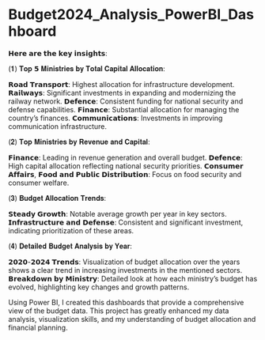# Budget2024_Analysis_PowerBI_Dashboard

𝗛𝗲𝗿𝗲 𝗮𝗿𝗲 𝘁𝗵𝗲 𝗸𝗲𝘆 𝗶𝗻𝘀𝗶𝗴𝗵𝘁𝘀:

(𝟏) 𝐓𝐨𝐩 𝟱 𝐌𝐢𝐧𝐢𝐬𝐭𝐫𝐢𝐞𝐬 𝐛𝐲 𝐓𝐨𝐭𝐚𝐥 𝐂𝐚𝐩𝐢𝐭𝐚𝐥 𝐀𝐥𝐥𝐨𝐜𝐚𝐭𝐢𝐨𝐧:

𝗥𝗼𝗮𝗱 𝗧𝗿𝗮𝗻𝘀𝗽𝗼𝗿𝘁: Highest allocation for infrastructure development.
𝗥𝗮𝗶𝗹𝘄𝗮𝘆𝘀: Significant investments in expanding and modernizing the railway network.
𝗗𝗲𝗳𝗲𝗻𝗰𝗲: Consistent funding for national security and defense capabilities.
𝗙𝗶𝗻𝗮𝗻𝗰𝗲: Substantial allocation for managing the country’s finances.
𝗖𝗼𝗺𝗺𝘂𝗻𝗶𝗰𝗮𝘁𝗶𝗼𝗻𝘀: Investments in improving communication infrastructure.

(𝟐) 𝐓𝐨𝐩 𝐌𝐢𝐧𝐢𝐬𝐭𝐫𝐢𝐞𝐬 𝐛𝐲 𝐑𝐞𝐯𝐞𝐧𝐮𝐞 𝐚𝐧𝐝 𝐂𝐚𝐩𝐢𝐭𝐚𝐥:

𝗙𝗶𝗻𝗮𝗻𝗰𝗲: Leading in revenue generation and overall budget.
𝗗𝗲𝗳𝗲𝗻𝗰𝗲: High capital allocation reflecting national security priorities.
𝗖𝗼𝗻𝘀𝘂𝗺𝗲𝗿 𝗔𝗳𝗳𝗮𝗶𝗿𝘀, 𝗙𝗼𝗼𝗱 𝗮𝗻𝗱 𝗣𝘂𝗯𝗹𝗶𝗰 𝗗𝗶𝘀𝘁𝗿𝗶𝗯𝘂𝘁𝗶𝗼𝗻: Focus on food security and consumer welfare.

(𝟑) 𝐁𝐮𝐝𝐠𝐞𝐭 𝐀𝐥𝐥𝐨𝐜𝐚𝐭𝐢𝐨𝐧 𝐓𝐫𝐞𝐧𝐝𝐬:

𝗦𝘁𝗲𝗮𝗱𝘆 𝗚𝗿𝗼𝘄𝘁𝗵: Notable average growth per year in key sectors.
𝗜𝗻𝗳𝗿𝗮𝘀𝘁𝗿𝘂𝗰𝘁𝘂𝗿𝗲 𝗮𝗻𝗱 𝗗𝗲𝗳𝗲𝗻𝘀𝗲: Consistent and significant investment, indicating prioritization of these areas.

(𝟒) 𝐃𝐞𝐭𝐚𝐢𝐥𝐞𝐝 𝐁𝐮𝐝𝐠𝐞𝐭 𝐀𝐧𝐚𝐥𝐲𝐬𝐢𝐬 𝐛𝐲 𝐘𝐞𝐚𝐫:

𝟮𝟬𝟮𝟬-𝟮𝟬𝟮𝟰 𝗧𝗿𝗲𝗻𝗱𝘀: Visualization of budget allocation over the years shows a clear trend in increasing investments in the mentioned sectors.
𝗕𝗿𝗲𝗮𝗸𝗱𝗼𝘄𝗻 𝗯𝘆 𝗠𝗶𝗻𝗶𝘀𝘁𝗿𝘆: Detailed look at how each ministry’s budget has evolved, highlighting key changes and growth patterns.

Using Power BI, I created this dashboards that provide a comprehensive view of the budget data. This project has greatly enhanced my data analysis, visualization skills, and my understanding of budget allocation and financial planning.

